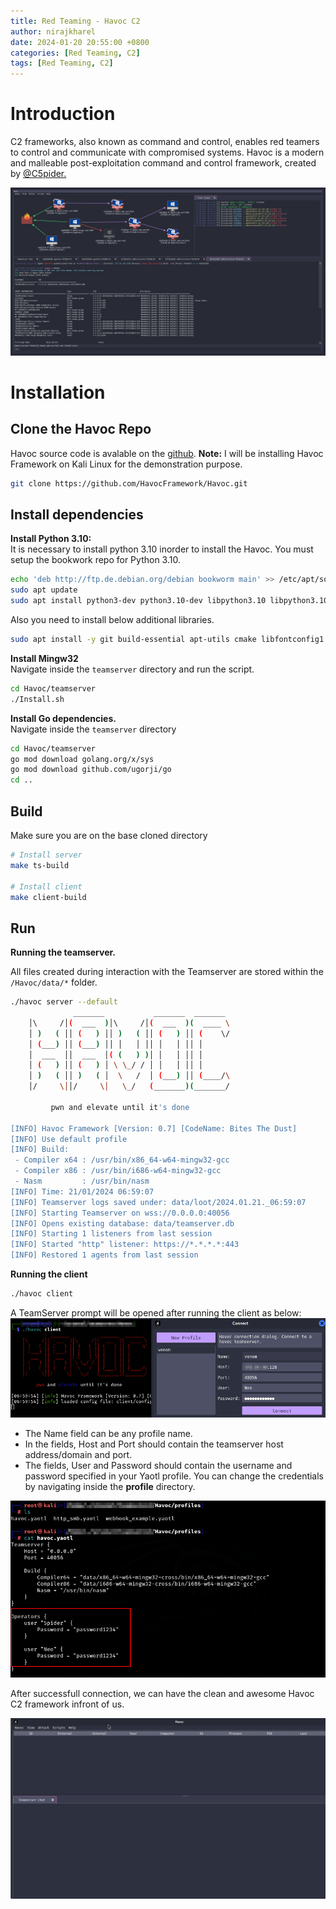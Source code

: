 ```yaml
---
title: Red Teaming - Havoc C2
author: nirajkharel
date: 2024-01-20 20:55:00 +0800
categories: [Red Teaming, C2]
tags: [Red Teaming, C2]
---
```


# Introduction
C2 frameworks, also known as command and control, enables red teamers to control and communicate with compromised systems. Havoc is a modern and malleable post-exploitation command and control framework, created by [@C5pider.](https://twitter.com/C5pider)

<img alt="" class="bf jp jq dj" loading="lazy" role="presentation" src="https://raw.githubusercontent.com/HavocFramework/Havoc/main/assets/Screenshots/FullSessionGraph.jpeg">

# Installation

## Clone the Havoc Repo
Havoc source code is avalable on the [github](https://github.com/HavocFramework/Havoc.git). **Note:** I will be installing Havoc Framework on Kali Linux for the demonstration purpose.

```bash
git clone https://github.com/HavocFramework/Havoc.git
```

## Install dependencies
**Install Python 3.10:**   
It is necessary to install python 3.10 inorder to install the Havoc. You must setup the bookwork repo for Python 3.10.
```bash
echo 'deb http://ftp.de.debian.org/debian bookworm main' >> /etc/apt/sources.list
sudo apt update
sudo apt install python3-dev python3.10-dev libpython3.10 libpython3.10-dev python3.10
```

Also you need to install below additional libraries. 
```bash
sudo apt install -y git build-essential apt-utils cmake libfontconfig1 libglu1-mesa-dev libgtest-dev libspdlog-dev libboost-all-dev libncurses5-dev libgdbm-dev libssl-dev libreadline-dev libffi-dev libsqlite3-dev libbz2-dev mesa-common-dev qtbase5-dev qtchooser qt5-qmake qtbase5-dev-tools libqt5websockets5 libqt5websockets5-dev qtdeclarative5-dev golang-go qtbase5-dev libqt5websockets5-dev python3-dev libboost-all-dev mingw-w64 nasm
```

**Install Mingw32**   
Navigate inside the `teamserver` directory and run the script.
```bash
cd Havoc/teamserver
./Install.sh
```
**Install Go dependencies.**  
Navigate inside the `teamserver` directory
```bash
cd Havoc/teamserver
go mod download golang.org/x/sys
go mod download github.com/ugorji/go 
cd .. 
```

## Build
Make sure you are on the base cloned directory 
```bash
# Install server
make ts-build

# Install client
make client-build
```

## Run
**Running the teamserver.**

All files created during interaction with the Teamserver are stored within the `/Havoc/data/*` folder.
```bash
./havoc server --default
              _______           _______  _______ 
    │\     /│(  ___  )│\     /│(  ___  )(  ____ \
    │ )   ( ││ (   ) ││ )   ( ││ (   ) ││ (    \/
    │ (___) ││ (___) ││ │   │ ││ │   │ ││ │      
    │  ___  ││  ___  │( (   ) )│ │   │ ││ │      
    │ (   ) ││ (   ) │ \ \_/ / │ │   │ ││ │      
    │ )   ( ││ )   ( │  \   /  │ (___) ││ (____/\
    │/     \││/     \│   \_/   (_______)(_______/

         pwn and elevate until it's done

[INFO] Havoc Framework [Version: 0.7] [CodeName: Bites The Dust]
[INFO] Use default profile
[INFO] Build: 
 - Compiler x64 : /usr/bin/x86_64-w64-mingw32-gcc
 - Compiler x86 : /usr/bin/i686-w64-mingw32-gcc
 - Nasm         : /usr/bin/nasm
[INFO] Time: 21/01/2024 06:59:07
[INFO] Teamserver logs saved under: data/loot/2024.01.21._06:59:07
[INFO] Starting Teamserver on wss://0.0.0.0:40056
[INFO] Opens existing database: data/teamserver.db
[INFO] Starting 1 listeners from last session
[INFO] Started "http" listener: https://*.*.*.*:443
[INFO] Restored 1 agents from last session
```

**Running the client**
```bash
./havoc client 
```
A TeamServer prompt will be opened after running the client as below:
<img alt="" class="bf jp jq dj" loading="lazy" role="presentation" src="https://raw.githubusercontent.com/nirajkharel/nirajkharel.github.io/master/assets/img/images/havoc-1.png">

- The Name field can be any profile name.
- In the fields, Host and Port should contain the teamserver host address/domain and port.
- The fields, User and Password should contain the username and password specified in your Yaotl profile. You can change the credentials by navigating inside the **profile** directory.

<img alt="" class="bf jp jq dj" loading="lazy" role="presentation" src="https://raw.githubusercontent.com/nirajkharel/nirajkharel.github.io/master/assets/img/images/havoc-2.png">

After successfull connection, we can have the clean and awesome Havoc C2 framework infront of us.

<img alt="" class="bf jp jq dj" loading="lazy" role="presentation" src="https://raw.githubusercontent.com/nirajkharel/nirajkharel.github.io/master/assets/img/images/havoc-3.png">